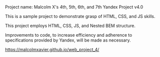 Project name: Malcolm X's 4th, 5th, 6th, and 7th Yandex Project v4.0

This is a sample project to demonstrate grasp of HTML, CSS, and JS skills.

This project employs HTML, CSS, JS, and Nested BEM structure.

Improvements to code, to increase efficiency and adherence to specifications provided by Yandex, will be made as necessary.

https://malcolmxavier.github.io/web_project_4/

